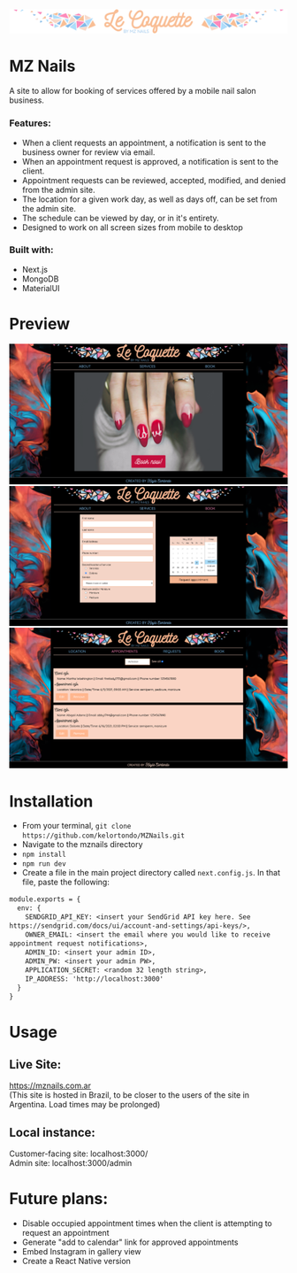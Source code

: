 <img src='public/shortBanner.png'/>

# MZ Nails
A site to allow for booking of services offered by a mobile nail salon business.
### Features:
- When a client requests an appointment, a notification is sent to the business owner for review via email.
- When an appointment request is approved, a notification is sent to the client.
- Appointment requests can be reviewed, accepted, modified, and denied from the admin site.
- The location for a given work day, as well as days off, can be set from the admin site.
- The schedule can be viewed by day, or in it's entirety.
- Designed to work on all screen sizes from mobile to desktop

### Built with:
- Next.js
- MongoDB
- MaterialUI

# Preview
<img src='public/Screen Shot 2021-05-20 at 2.20.59 PM.png'/>
<img src='public/Screen Shot 2021-05-20 at 8.15.25 PM.png'/>
<img src='public/Screen Shot 2021-05-31 at 3.56.13 PM.png'/>

# Installation
- From your terminal, `git clone https://github.com/kelortondo/MZNails.git`
- Navigate to the mznails directory
- `npm install`
- `npm run dev`
- Create a file in the main project directory called `next.config.js`. In that file, paste the following:
```
module.exports = {
  env: {
    SENDGRID_API_KEY: <insert your SendGrid API key here. See https://sendgrid.com/docs/ui/account-and-settings/api-keys/>,
    OWNER_EMAIL: <insert the email where you would like to receive appointment request notifications>,
    ADMIN_ID: <insert your admin ID>,
    ADMIN_PW: <insert your admin PW>,
    APPLICATION_SECRET: <random 32 length string>,
    IP_ADDRESS: 'http://localhost:3000'
  }
}
```

# Usage
## Live Site:
<a href="https://mznails.com.ar">https://mznails.com.ar</a><br>
(This site is hosted in Brazil, to be closer to the users of the site in Argentina. Load times may be prolonged) 

## Local instance:
Customer-facing site: localhost:3000/<br>
Admin site: localhost:3000/admin

# Future plans:
- Disable occupied appointment times when the client is attempting to request an appointment
- Generate "add to calendar" link for approved appointments
- Embed Instagram in gallery view
- Create a React Native version
